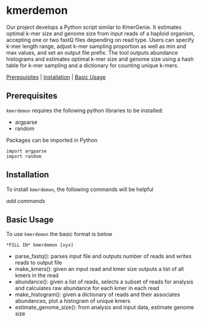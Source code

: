 # kmerdemon

Our project develops a Python script similar to KmerGenie. It estimates optimal k-mer size and genome size from input reads of a haploid organism, accepting one or two fastQ files depending on read type. Users can specify k-mer length range, adjust k-mer sampling proportion as well as min and max values, and set an output file prefix. The tool outputs abundance histograms and estimates optimal k-mer size and genome size using a hash table for k-mer sampling and a dictionary for counting unique k-mers.

[Prerequisites](#prerequisites) | [Installation](#install) | [Basic Usage](#usage) 

<a name="prerequisites"></a>
## Prerequisites
`kmerdemon` requires the following python libraries to be installed:
- argparse
- random

Packages can be imported in Python
```
import argparse
import random
```

<a name="install"></a>
## Installation
To install `kmerdemon`, the following commands will be helpful

*add commands*

<a name="usage"></a>
## Basic Usage

To use `kmerdemon` the basic format is below
```
*FILL IN* kmerdemon [xyx]
```



- parse_fastq(): parses input file and outputs number of reads and writes reads to output file
- make_kmers(): given an input read and kmer size outputs a list of all kmers in the read
- abundance(): given a list of reads, selects a subset of reads for analysis and calculates raw abundance for each kmer in each read
- make_histogram(): given a dictionary of reads and their associates abundances, plot a histogram of unique kmers
- estimate_genome_size(): from analysis and input data, estimate genome size

